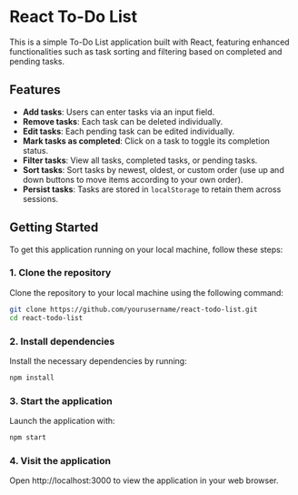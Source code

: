 # React To-Do List

This is a simple To-Do List application built with React, featuring enhanced functionalities such as task sorting and filtering based on completed and pending tasks.

## Features

- **Add tasks**: Users can enter tasks via an input field.
- **Remove tasks**: Each task can be deleted individually.
- **Edit tasks**: Each pending task can be edited individually.
- **Mark tasks as completed**: Click on a task to toggle its completion status.
- **Filter tasks**: View all tasks, completed tasks, or pending tasks.
- **Sort tasks**: Sort tasks by newest, oldest, or custom order (use up and down buttons to move items according to your own order).
- **Persist tasks**: Tasks are stored in `localStorage` to retain them across sessions.

## Getting Started

To get this application running on your local machine, follow these steps:

### 1. Clone the repository

Clone the repository to your local machine using the following command:

```sh
git clone https://github.com/yourusername/react-todo-list.git
cd react-todo-list
```

### 2. Install dependencies

Install the necessary dependencies by running:

```sh
npm install
```

### 3. Start the application

Launch the application with:

```sh
npm start
```

### 4. Visit the application

Open http://localhost:3000 to view the application in your web browser.
